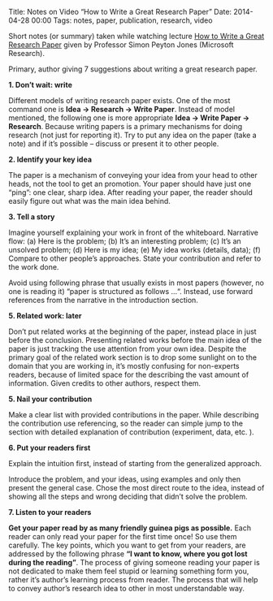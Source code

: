 Title: Notes on Video “How to Write a Great Research Paper”
Date: 2014-04-28 00:00
Tags: notes, paper, publication, research, video

Short notes (or summary) taken while watching lecture [How to Write a Great Research Paper](https://www.youtube.com/watch?v=g3dkRsTqdDA) given by Professor Simon Peyton Jones (Microsoft Research).


Primary, author giving 7 suggestions about writing a great research paper.

**1. Don’t wait: write**

Different models of writing research paper exists. One of the most command one is **Idea -> Research ->  Write Paper**. Instead of model mentioned, the following one is more appropriate **Idea -> Write Paper -> Research**. Because writing papers is a primary mechanisms for doing research (not just for reporting it). Try to put any idea on the paper (take a note) and if it’s possible – discuss or present it to other people.

**2. Identify your key idea**

The paper is a mechanism of conveying your idea from your head to other heads, not the tool to get an promotion. Your paper should have just one “ping”: one clear, sharp idea. After reading your paper, the reader should easily figure out what was the main idea behind.

**3. Tell a story**

Imagine yourself explaining your work in front of the whiteboard. Narrative flow: (a) Here is the problem; (b) It’s an interesting problem; (c) It’s an unsolved problem; (d) Here is my idea; (e) My idea works (details, data); (f) Compare to other people’s approaches. State your contribution and refer to the work done.

Avoid using following phrase that usually exists in most papers (however, no one is reading it)  “paper is structured as follows …“. Instead, use forward references from the narrative in the introduction section.

**5. Related work: later**

Don’t put related works at the beginning of the paper, instead place in just before the conclusion. Presenting related works before the main idea of the paper is just tracking the use attention from your own idea. Despite the primary goal of the related work section is to drop some sunlight on to the domain that you are working in, it’s mostly confusing for non-experts readers, because of limited space for the describing the vast amount of information. Given credits to other authors, respect them.

**5. Nail your contribution**

Make a clear list with provided contributions in the paper. While describing the contribution use referencing, so the reader can simple jump to the section with detailed explanation of contribution (experiment, data, etc. ).

**6. Put your readers first**

Explain the intuition first, instead of starting from the generalized approach.

Introduce the problem, and your ideas, using examples and only then present the general case. Chose the most direct route to the idea, instead of showing all the steps and wrong deciding that didn’t solve the problem.

**7. Listen to your readers**

**Get your paper read by as many friendly guinea pigs as possible.** Each reader can only read your paper for the first time once! So use them carefully. The key points, which you want to get from your readers, are addressed by the following phrase **“I want to know, where you got lost during the reading”**. The process of giving someone reading your paper is not dedicated to make them feel stupid or learning something form you, rather it’s author’s learning process from reader. The process that will help to convey author’s research idea to other in most understandable way.